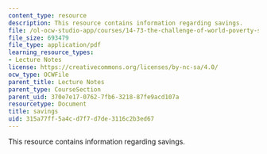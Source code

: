 ```yaml
---
content_type: resource
description: This resource contains information regarding savings.
file: /ol-ocw-studio-app/courses/14-73-the-challenge-of-world-poverty-spring-2011/315a77ff5a4cd7f7d7de3116c2b3ed67_MIT14_73S11_Lec20_slides.pdf
file_size: 693479
file_type: application/pdf
learning_resource_types:
- Lecture Notes
license: https://creativecommons.org/licenses/by-nc-sa/4.0/
ocw_type: OCWFile
parent_title: Lecture Notes
parent_type: CourseSection
parent_uid: 370e7e17-0762-7fb6-3218-87fe9acd107a
resourcetype: Document
title: savings
uid: 315a77ff-5a4c-d7f7-d7de-3116c2b3ed67
---
```

This resource contains information regarding savings.